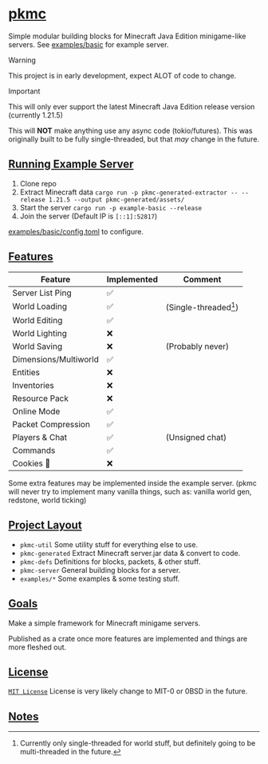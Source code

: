 # [pkmc](https://github.com/Vulae/pkmc)

Simple modular building blocks for Minecraft Java Edition minigame-like servers.
See [examples/basic](./examples/basic) for example server.

> [!WARNING]
> This project is in early development, expect ALOT of code to change.

> [!IMPORTANT]
> This will only ever support the latest Minecraft Java Edition release version (currently 1.21.5)

This will **NOT** make anything use any async code (tokio/futures).
This was originally built to be fully single-threaded, but that _may_ change in the future.

## [Running Example Server](#running-example-server)

1. Clone repo
2. Extract Minecraft data `cargo run -p pkmc-generated-extractor -- --release 1.21.5 --output pkmc-generated/assets/`
3. Start the server `cargo run -p example-basic --release`
4. Join the server (Default IP is `[::1]:52817`)

[examples/basic/config.toml](./examples/basic/config.toml) to configure.

## [Features](#features)

| Feature               | Implemented | Comment                                    |
| --------------------- | ----------- | ------------------------------------------ |
| Server List Ping      | ✅          |                                            |
| World Loading         | ✅          | (Single-threaded[^threaded-chunk-loading]) |
| World Editing         | ✅          |                                            |
| World Lighting        | ❌          |                                            |
| World Saving          | ❌          | (Probably never)                           |
| Dimensions/Multiworld | ✅          |                                            |
| Entities              | ❌          |                                            |
| Inventories           | ❌          |                                            |
| Resource Pack         | ❌          |                                            |
| Online Mode           | ✅          |                                            |
| Packet Compression    | ✅          |                                            |
| Players & Chat        | ✅          | (Unsigned chat)                            |
| Commands              | ✅          |                                            |
| Cookies 🍪            | ❌          |                                            |

Some extra features may be implemented inside the example server.
(pkmc will never try to implement many vanilla things, such as: vanilla world gen, redstone, world ticking)

## [Project Layout](#project-layout)

- `pkmc-util` Some utility stuff for everything else to use.
- `pkmc-generated` Extract Minecraft server.jar data & convert to code.
- `pkmc-defs` Definitions for blocks, packets, & other stuff.
- `pkmc-server` General building blocks for a server.
- `examples/*` Some examples & some testing stuff.

## [Goals](#goals)

Make a simple framework for Minecraft minigame servers.

Published as a crate once more features are implemented and things are more fleshed out.

## [License](#license)

[`MIT License`](./LICENSE)
License is very likely change to MIT-0 or 0BSD in the future.

## [Notes](#notes)

[^threaded-chunk-loading]: Currently only single-threaded for world stuff, but definitely going to be multi-threaded in the future.
